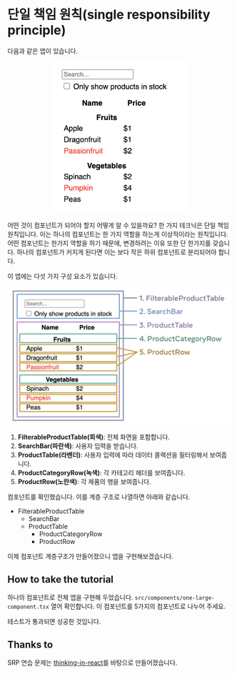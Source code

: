 # 단일 책임 원칙(single responsibility principle)

다음과 같은 앱이 있습니다.

<p align="center">
  <img src="https://raw.githubusercontent.com/hokyunrhee/solid-react-tutorial/main/media/s_thinking-in-react_ui.png?raw=true" alt="react ui" width="300" />
</p>

어떤 것이 컴포넌트가 되어야 할지 어떻게 알 수 있을까요? 한 가지 테크닉은 단일 책임 원칙입니다. 이는 하나의 컴포넌트는 한 가지 역할을 하는게 이상적이라는 원칙입니다. 어떤 컴포넌트는 한가지 역할을 하기 때문에, 변경하려는 이유 또한 단 한가지를 갖습니다. 하나의 컴포넌트가 커지게 된다면 이는 보다 작은 하위 컴포넌트로 분리되어야 합니다.

이 앱에는 다섯 가지 구성 요소가 있습니다.

<p align="center">
  <img src="https://raw.githubusercontent.com/hokyunrhee/solid-react-tutorial/main/media/s_thinking-in-react_ui_outline.png?raw=true" alt="react ui" width="500" />
</p>

1. **FilterableProductTable(회색)**: 전체 화면을 포함합니다.
2. **SearchBar(파란색)**: 사용자 입력을 받습니다.
3. **ProductTable(라벤더)**: 사용자 입력에 따라 데이터 콜렉션을 필터링해서 보여줍니다.
4. **ProductCategoryRow(녹색)**: 각 카테고리 헤더를 보여줍니다.
5. **ProductRow(노란색)**: 각 제품의 행을 보여줍니다.

컴포넌트를 확인했습니다. 이를 계층 구조로 나열하면 아래와 같습니다.

- FilterableProductTable
  - SearchBar
  - ProductTable
    - ProductCategoryRow
    - ProductRow

이제 컴포넌트 계층구조가 만들어졌으니 앱을 구현해보겠습니다.

## How to take the tutorial

하나의 컴포넌트로 전체 앱을 구현해 두었습니다. `src/components/one-large-component.tsx` 열어 확인합니다. 이 컴포넌트를 5가지의 컴포넌트로 나누어 주세요.

테스트가 통과되면 성공한 것입니다.

## Thanks to

SRP 연습 문제는 [thinking-in-react](https://beta.reactjs.org/learn/thinking-in-react)를 바탕으로 만들어졌습니다.
